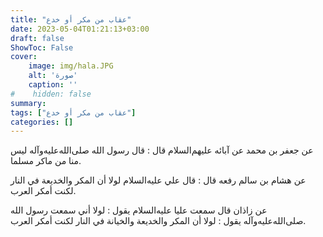 ```yaml
---
title: "عقاب من مكر أو خدع"
date: 2023-05-04T01:21:13+03:00
draft: false
ShowToc: False
cover:
    image: img/hala.JPG
    alt: 'صورة'
    caption: ''
#    hidden: false
summary: 
tags: ["عقاب من مكر أو خدع"]
categories: []
---
```

عن جعفر بن محمد عن آبائه عليهم‌السلام قال : قال رسول الله صلى‌الله‌عليه‌وآله
ليس منا من ماكر مسلما.

عن هشام بن سالم رفعه قال : قال علي عليه‌السلام
لولا أن المكر والخديعة في النار لكنت أمكر العرب.

عن زاذان قال
سمعت عليا عليه‌السلام يقول : لولا أني سمعت رسول الله صلى‌الله‌عليه‌وآله يقول : لولا 
أن المكر والخديعة والخيانة في النار لكنت أمكر العرب.


